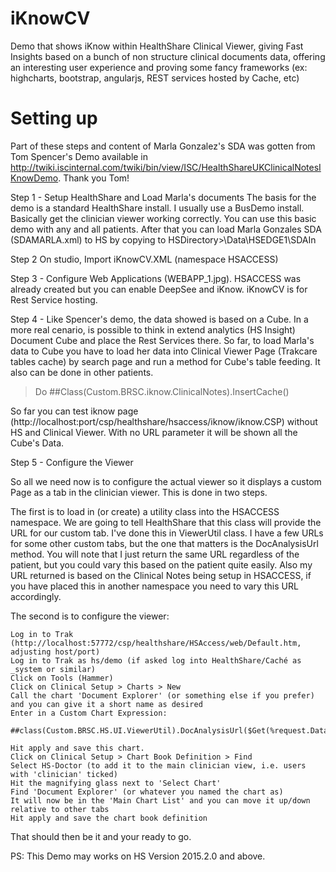 # iKnowCV

Demo that shows iKnow within HealthShare Clinical Viewer, giving Fast Insights based on a bunch of non structure clinical documents data, offering an interesting user experience and proving some fancy frameworks (ex: highcharts, bootstrap, angularjs, REST services hosted by Cache, etc)

# Setting up

Part of these steps and content of Marla Gonzalez's SDA was gotten from Tom Spencer's Demo available in http://twiki.iscinternal.com/twiki/bin/view/ISC/HealthShareUKClinicalNotesIKnowDemo. Thank you Tom!

Step 1 - Setup HealthShare and Load Marla's documents 
The basis for the demo is a standard HealthShare install. I usually use a BusDemo install. Basically get the clinician viewer working correctly. You can use this basic demo with any and all patients. After that you can load Marla Gonzales SDA (SDAMARLA.xml) to HS by copying to HSDirectory>\Data\HSEDGE1\SDAIn

Step 2 
On studio, Import iKnowCV.XML (namespace HSACCESS)

Step 3 - Configure Web Applications (WEBAPP_1.jpg). HSACCESS was already created but you can enable DeepSee and iKnow. iKnowCV is for Rest Service hosting.

Step 4 -  Like Spencer's demo, the data showed is based on a Cube. In a more real cenario, is possible to think in extend analytics (HS Insight) Document Cube and place the Rest Services there. So far, to load Marla's data to Cube you have to load her data into Clinical Viewer Page (Trakcare tables cache) by search page and run a method for Cube's table feeding. It also can be done in other patients. 

> Do ##Class(Custom.BRSC.iknow.ClinicalNotes).InsertCache()

So far you can test iknow page (http://localhost:port/csp/healthshare/hsaccess/iknow/iknow.CSP) without HS and Clinical Viewer. With no URL parameter it will be shown all the Cube's Data.

Step 5 - Configure the Viewer

So all we need now is to configure the actual viewer so it displays a custom Page as a tab in the clinician viewer. This is done in two steps.

The first is to load in (or create) a utility class into the HSACCESS namespace. We are going to tell HealthShare that this class will provide the URL for our custom tab. I've done this in  ViewerUtil class. I have a few URLs for some other custom tabs, but the one that matters is the DocAnalysisUrl method. You will note that I just return the same URL regardless of the patient, but you could vary this based on the patient quite easily. Also my URL returned is based on the Clinical Notes being setup in HSACCESS, if you have placed this in another namespace you need to vary this URL accordingly.

The second is to configure the viewer:

    Log in to Trak (http://localhost:57772/csp/healthshare/HSAccess/web/Default.htm, adjusting host/port)
    Log in to Trak as hs/demo (if asked log into HealthShare/Caché as _system or similar)
    Click on Tools (Hammer)
    Click on Clinical Setup > Charts > New
    Call the chart 'Document Explorer' (or something else if you prefer) and you can give it a short name as desired
    Enter in a Custom Chart Expression: 
    	 ##class(Custom.BRSC.HS.UI.ViewerUtil).DocAnalysisUrl($Get(%request.Data("PatientID",1)),57772) 
    
    Hit apply and save this chart.
    Click on Clinical Setup > Chart Book Definition > Find
    Select HS-Doctor (to add it to the main clinician view, i.e. users with 'clinician' ticked)
    Hit the magnifying glass next to 'Select Chart'
    Find 'Document Explorer' (or whatever you named the chart as)
    It will now be in the 'Main Chart List' and you can move it up/down relative to other tabs
    Hit apply and save the chart book definition 

That should then be it and your ready to go. 


PS: This Demo may works on HS Version 2015.2.0 and above.

